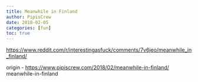 ```yaml
---
title: Meanwhile in Finland
author: PipisCrew
date: 2018-02-05
categories: [fun]
toc: true
---
```


https://www.reddit.com/r/interestingasfuck/comments/7v6jeo/meanwhile_in_finland/

origin - https://www.pipiscrew.com/2018/02/meanwhile-in-finland/ meanwhile-in-finland